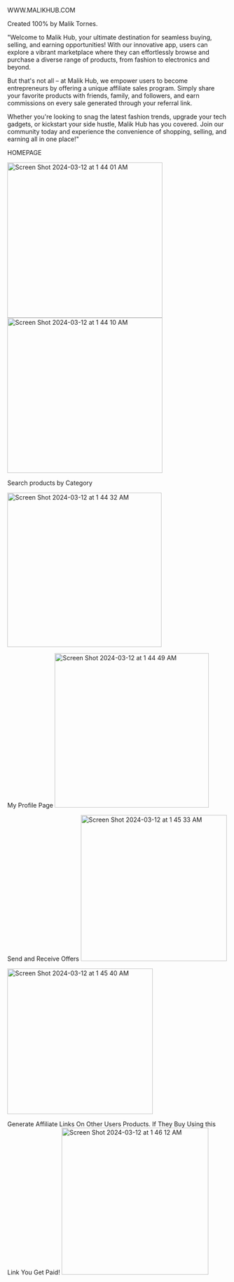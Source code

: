 WWW.MALIKHUB.COM

Created 100% by Malik Tornes.

"Welcome to Malik Hub, your ultimate destination for seamless buying, selling, and earning opportunities! With our innovative app, users can explore a vibrant marketplace where they can effortlessly browse and purchase a diverse range of products, from fashion to electronics and beyond.

But that's not all – at Malik Hub, we empower users to become entrepreneurs by offering a unique affiliate sales program. Simply share your favorite products with friends, family, and followers, and earn commissions on every sale generated through your referral link.

Whether you're looking to snag the latest fashion trends, upgrade your tech gadgets, or kickstart your side hustle, Malik Hub has you covered. Join our community today and experience the convenience of shopping, selling, and earning all in one place!"


HOMEPAGE

<img width="354" alt="Screen Shot 2024-03-12 at 1 44 01 AM" src="https://github.com/malikdreamy/malikhub/assets/119153047/7cb91d32-f73d-4e3e-aff4-d617ecbcf3df">

<img width="354" alt="Screen Shot 2024-03-12 at 1 44 10 AM" src="https://github.com/malikdreamy/malikhub/assets/119153047/02e5281c-68bd-451e-a26f-fca3f0d5a523">

Search products by Category

<img width="352" alt="Screen Shot 2024-03-12 at 1 44 32 AM" src="https://github.com/malikdreamy/malikhub/assets/119153047/11077ae1-da34-449b-9dae-a974b1be36f1">

My Profile Page
<img width="352" alt="Screen Shot 2024-03-12 at 1 44 49 AM" src="https://github.com/malikdreamy/malikhub/assets/119153047/a2ad2bd2-6b6f-4543-bd74-d4fe30df991e">

Send and Receive Offers
<img width="333" alt="Screen Shot 2024-03-12 at 1 45 33 AM" src="https://github.com/malikdreamy/malikhub/assets/119153047/93f3858d-5c79-464b-b9b3-d6a308c60219">

<img width="332" alt="Screen Shot 2024-03-12 at 1 45 40 AM" src="https://github.com/malikdreamy/malikhub/assets/119153047/9ba9fe2a-0615-4af1-82ba-5fa26c9c24bd">


Generate Affiliate Links On Other Users Products. If They Buy Using this Link You Get Paid!
<img width="335" alt="Screen Shot 2024-03-12 at 1 46 12 AM" src="https://github.com/malikdreamy/malikhub/assets/119153047/46813fa7-7ac6-43d4-863f-a71bef72adf5">




